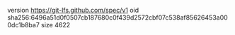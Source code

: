 version https://git-lfs.github.com/spec/v1
oid sha256:6496a51d0f0507cb187680c0f439d2572cbf07c538af85626453a000dc1b8ba7
size 4622

